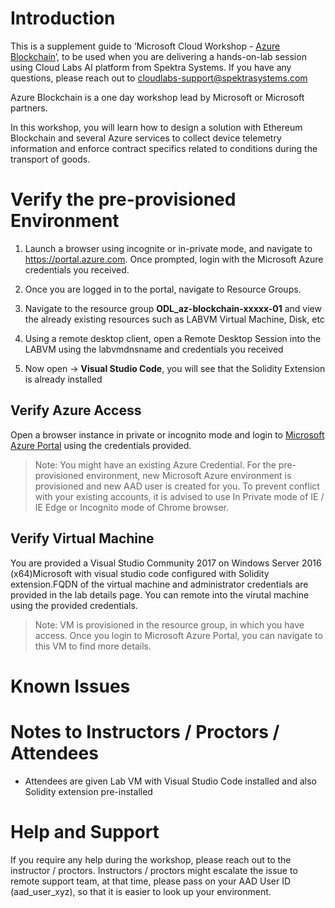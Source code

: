 # Introduction

This is a supplement guide to ‘Microsoft Cloud Workshop - [Azure Blockchain](https://github.com/Microsoft/MCW-Azure-Blockchain/blob/master/Hands-on%20lab/HOL%20step-by%20step%20-%20Azure%20Blockchain.md)’, to be used when you are delivering a hands-on-lab session using Cloud Labs AI platform from Spektra Systems. If you have any questions, please reach out to cloudlabs-support@spektrasystems.com

Azure Blockchain is a one day workshop lead by Microsoft or Microsoft partners.

In this workshop, you will learn how to design a solution with Ethereum Blockchain and several Azure services to collect device telemetry information and enforce contract specifics related to conditions during the transport of goods.

 
# Verify the pre-provisioned Environment

1. Launch a browser using incognite or in-private mode, and navigate to https://portal.azure.com. Once prompted, login with the Microsoft Azure credentials you received.   

2. Once you are logged in to the portal, navigate to Resource Groups. 

3. Navigate to the resource group **ODL_az-blockchain-xxxxx-01** and view the already existing resources such as LABVM Virtual Machine, Disk, etc

4. Using a remote desktop client, open a Remote Desktop Session into the LABVM using the labvmdnsname and credentials you received

5. Now open -> **Visual Studio Code**, you will see that the Solidity Extension is already installed


## Verify Azure Access

Open a browser instance in private or incognito mode and login to [Microsoft Azure Portal](https://portal.azure.com) using the credentials provided.

> Note: You might have an existing Azure Credential. For the pre-provisioned environment, new Microsoft Azure environment is provisioned and new AAD user is created for you. To prevent conflict with your existing accounts, it is advised to use In Private mode of IE / IE Edge or Incognito mode of Chrome browser.

## Verify Virtual Machine

You are provided a Visual Studio Community 2017 on Windows Server 2016 (x64)Microsoft with visual studio code configured with Solidity extension.FQDN of the virtual machine and administrator credentials are provided in the lab details page. You can remote into the virutal machine using the provided credentials.

> Note: VM is provisioned in the resource group, in which you have access. Once you login to Microsoft Azure Portal, you can navigate to this VM to find more details.

# Known Issues



# Notes to Instructors / Proctors / Attendees

* Attendees are given Lab VM with Visual Studio Code installed and also Solidity extension pre-installed




# Help and Support

If you require any help during the workshop, please reach out to the instructor / proctors. Instructors / proctors might escalate the issue to remote support team, at that time, please pass on your AAD User ID (aad_user_xyz), so that it is easier to look up your environment.

  
